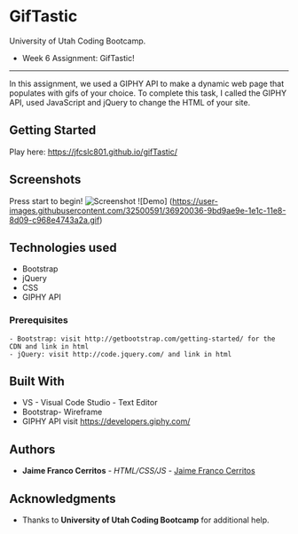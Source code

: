 # GifTastic
University of Utah Coding Bootcamp.  
- Week 6 Assignment: GifTastic!

---
In this assignment, we used a GIPHY API to make a dynamic web page that populates with gifs of your choice. To complete this task,  I called the GIPHY API, used JavaScript and jQuery to change the HTML of your site.

## Getting Started 
Play here: https://jfcslc801.github.io/gifTastic/

## Screenshots
Press start to begin!
![Screenshot](gifTastic.png)
![Demo] (https://user-images.githubusercontent.com/32500591/36920036-9bd9ae9e-1e1c-11e8-8d09-c968e4743a2a.gif)

## Technologies used
- Bootstrap
- jQuery
- CSS
- GIPHY API

### Prerequisites

```
- Bootstrap: visit http://getbootstrap.com/getting-started/ for the CDN and link in html
- jQuery: visit http://code.jquery.com/ and link in html
```

## Built With

* VS - Visual Code Studio - Text Editor
* Bootstrap- Wireframe
* GIPHY API visit https://developers.giphy.com/

## Authors
* **Jaime Franco Cerritos** - *HTML/CSS/JS* - [Jaime Franco Cerritos](https://github.com/jfcslc801)

## Acknowledgments

* Thanks to **University of Utah Coding Bootcamp** for additional help.
